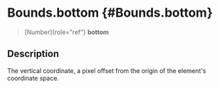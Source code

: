 Bounds.bottom {#Bounds.bottom}
=============

> [Number]{role="ref"} **bottom**

Description
-----------

The vertical coordinate, a pixel offset from the origin of the
element\'s coordinate space.
